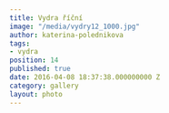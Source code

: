 ```yaml
---
title: Vydra říční
image: "/media/vydry12_1000.jpg"
author: katerina-polednikova
tags:
- vydra
position: 14
published: true
date: 2016-04-08 18:37:38.000000000 Z
category: gallery
layout: photo
---
```

